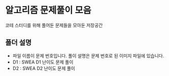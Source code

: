 # 알고리즘 문제풀이 모음
코테 스터디를 위해 풀어둔 문제들을 모아둔 저장공간

## 폴더 설명
- 파일 이름이 문제 번호입니다. 풀이 설명은 문제 번호로 된 이미지 파일에 있습니다.
- D1 : SWEA D1 난이도 문제 풀이
- D2 : SWEA D2 난이도 문제 풀이